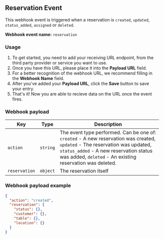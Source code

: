 ## Reservation Event

This webhook event is triggered when a reservation is `created`, `updated`, `status_added`, `assigned` or `deleted`.

**Webhook event name:** `reservation`

### Usage

1. To get started, you need to add your receiving URL endpoint, from the third party provider or service you want to use. 
2. Once you have this URL, please place it into the **Payload URL** field.
3. For a better recognition of the webhook URL, we recommend filling in the **Webhook Name** field. 
4. After you've added your **Payload URL**, click the **Save** button to save your entry.
5. That's it! Now you are able to recieve data on the URL once the event fires.

### Webhook payload

| Key                    | Type     | Description                                                  |
| ---------------------- | -------- | ------------------------------------------------------------ |
| `action` | `string` | The event type performed. Can be one of: `created` - A new reservation was created, `updated` - The reservation was updated, `status_added` - A new reservation status was added, `deleted` - An existing reservation was deleted. |
| `reservation` | `object` | The reservation itself                                         |

### Webhook payload example

```json
{
  "action": "created",
  "reservation": {
    "status": {},
    "customer": {},
    "table": {},
    "location": {}  
  }
}
```